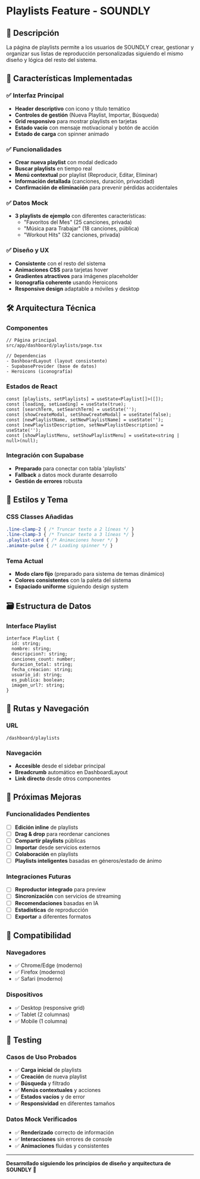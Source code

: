 # Playlists Feature - SOUNDLY

## 📝 Descripción

La página de playlists permite a los usuarios de SOUNDLY crear, gestionar y organizar sus listas de reproducción personalizadas siguiendo el mismo diseño y lógica del resto del sistema.

## 🎯 Características Implementadas

### ✅ Interfaz Principal
- **Header descriptivo** con icono y título temático
- **Controles de gestión** (Nueva Playlist, Importar, Búsqueda)
- **Grid responsivo** para mostrar playlists en tarjetas
- **Estado vacío** con mensaje motivacional y botón de acción
- **Estado de carga** con spinner animado

### ✅ Funcionalidades
- **Crear nueva playlist** con modal dedicado
- **Buscar playlists** en tiempo real
- **Menú contextual** por playlist (Reproducir, Editar, Eliminar)
- **Información detallada** (canciones, duración, privacidad)
- **Confirmación de eliminación** para prevenir pérdidas accidentales

### ✅ Datos Mock
- **3 playlists de ejemplo** con diferentes características:
  - "Favoritos del Mes" (25 canciones, privada)
  - "Música para Trabajar" (18 canciones, pública)
  - "Workout Hits" (32 canciones, privada)

### ✅ Diseño y UX
- **Consistente** con el resto del sistema
- **Animaciones CSS** para tarjetas hover
- **Gradientes atractivos** para imágenes placeholder
- **Iconografía coherente** usando Heroicons
- **Responsive design** adaptable a móviles y desktop

## 🛠️ Arquitectura Técnica

### Componentes
```tsx
// Página principal
src/app/dashboard/playlists/page.tsx

// Dependencias
- DashboardLayout (layout consistente)
- SupabaseProvider (base de datos)
- Heroicons (iconografía)
```

### Estados de React
```tsx
const [playlists, setPlaylists] = useState<Playlist[]>([]);
const [loading, setLoading] = useState(true);
const [searchTerm, setSearchTerm] = useState('');
const [showCreateModal, setShowCreateModal] = useState(false);
const [newPlaylistName, setNewPlaylistName] = useState('');
const [newPlaylistDescription, setNewPlaylistDescription] = useState('');
const [showPlaylistMenu, setShowPlaylistMenu] = useState<string | null>(null);
```

### Integración con Supabase
- **Preparado** para conectar con tabla 'playlists'
- **Fallback** a datos mock durante desarrollo
- **Gestión de errores** robusta

## 🎨 Estilos y Tema

### CSS Classes Añadidas
```css
.line-clamp-2 { /* Truncar texto a 2 líneas */ }
.line-clamp-3 { /* Truncar texto a 3 líneas */ }
.playlist-card { /* Animaciones hover */ }
.animate-pulse { /* Loading spinner */ }
```

### Tema Actual
- **Modo claro fijo** (preparado para sistema de temas dinámico)
- **Colores consistentes** con la paleta del sistema
- **Espaciado uniforme** siguiendo design system

## 🗃️ Estructura de Datos

### Interface Playlist
```tsx
interface Playlist {
  id: string;
  nombre: string;
  descripcion?: string;
  canciones_count: number;
  duracion_total: string;
  fecha_creacion: string;
  usuario_id: string;
  es_publica: boolean;
  imagen_url?: string;
}
```

## 🚀 Rutas y Navegación

### URL
```
/dashboard/playlists
```

### Navegación
- **Accesible** desde el sidebar principal
- **Breadcrumb** automático en DashboardLayout
- **Link directo** desde otros componentes

## 🔧 Próximas Mejoras

### Funcionalidades Pendientes
- [ ] **Edición inline** de playlists
- [ ] **Drag & drop** para reordenar canciones
- [ ] **Compartir playlists** públicas
- [ ] **Importar** desde servicios externos
- [ ] **Colaboración** en playlists
- [ ] **Playlists inteligentes** basadas en géneros/estado de ánimo

### Integraciones Futuras
- [ ] **Reproductor integrado** para preview
- [ ] **Sincronización** con servicios de streaming
- [ ] **Recomendaciones** basadas en IA
- [ ] **Estadísticas** de reproducción
- [ ] **Exportar** a diferentes formatos

## 📱 Compatibilidad

### Navegadores
- ✅ Chrome/Edge (moderno)
- ✅ Firefox (moderno)
- ✅ Safari (moderno)

### Dispositivos
- ✅ Desktop (responsive grid)
- ✅ Tablet (2 columnas)
- ✅ Mobile (1 columna)

## 🧪 Testing

### Casos de Uso Probados
- ✅ **Carga inicial** de playlists
- ✅ **Creación** de nueva playlist
- ✅ **Búsqueda** y filtrado
- ✅ **Menús contextuales** y acciones
- ✅ **Estados vacíos** y de error
- ✅ **Responsividad** en diferentes tamaños

### Datos Mock Verificados
- ✅ **Renderizado** correcto de información
- ✅ **Interacciones** sin errores de console
- ✅ **Animaciones** fluidas y consistentes

---

**Desarrollado siguiendo los principios de diseño y arquitectura de SOUNDLY** 🎵
